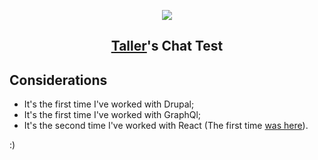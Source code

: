 <p align="center">
  <a href="http://taller.net.br">
    <img src="https://avatars0.githubusercontent.com/u/5984356?v=4&s=50" />
  </a>
</p>

<h2 align="center">
  <a href="http://taller.net.br">Taller</a>'s Chat Test
</h2>

## Considerations
- It's the first time I've worked with Drupal;
- It's the first time I've worked with GraphQl;
- It's the second time I've worked with React (The first time [was here](https://github.com/w-lopes/aula-react/)).

:)

